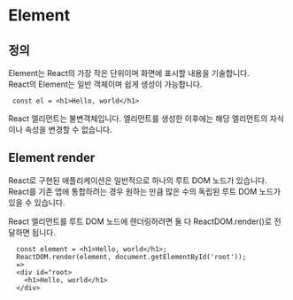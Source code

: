 # Element

## 정의
Element는 React의 가장 작은 단위이며 화면에 표시할 내용을 기술합니다.  
React의 Element는 일반 객체이며 쉽게 생성이 가능합니다.  
````
 const el = <h1>Hello, world</h1>
````
React 엘리먼트는 불변객체입니다. 엘리먼트를 생성한 이후에는 해당 엘리먼트의 자식이나 속성을 변경할 수 없습니다.
  
## Element render
React로 구현된 애플리케이션은 일반적으로 하나의 루트 DOM 노드가 있습니다. React를 기존 앱에 통합하려는 경우 원하는 만큼 많은 수의 독립된 루트 DOM 노드가 있을 수 있습니다.

React 엘리먼트를 루트 DOM 노드에 렌더링하려면 둘 다 ReactDOM.render()로 전달하면 됩니다.
````
  const element = <h1>Hello, world</h1>;
  ReactDOM.render(element, document.getElementById('root'));  
  =>
  <div id="root>
    <h1>Hello, world</h1>
  </div>
````